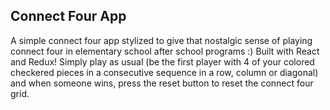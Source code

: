## Connect Four App

A simple connect four app stylized to give that nostalgic sense of playing connect four in elementary school after school programs :) 
Built with React and Redux!
Simply play as usual (be the first player with 4 of your colored checkered pieces in a consecutive sequence in a row, column or diagonal) and when someone wins, press the reset button to reset the connect four grid.
